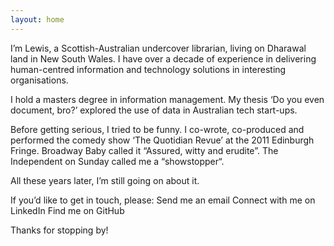 ```yaml
---
layout: home
---
```


I’m Lewis, a Scottish-Australian undercover librarian, living on Dharawal land in New South Wales. I have over a decade of experience in delivering human-centred information and technology solutions in interesting organisations.

I hold a masters degree in information management. My thesis ‘Do you even document, bro?’ explored the use of data in Australian tech start-ups.

Before getting serious, I tried to be funny. I co-wrote, co-produced and performed the comedy show ‘The Quotidian Revue’ at the 2011 Edinburgh Fringe. Broadway Baby called it “Assured, witty and erudite”. The Independent on Sunday called me a “showstopper“.

All these years later, I’m still going on about it.

If you’d like to get in touch, please:
Send me an email
Connect with me on LinkedIn
Find me on GitHub

Thanks for stopping by!
